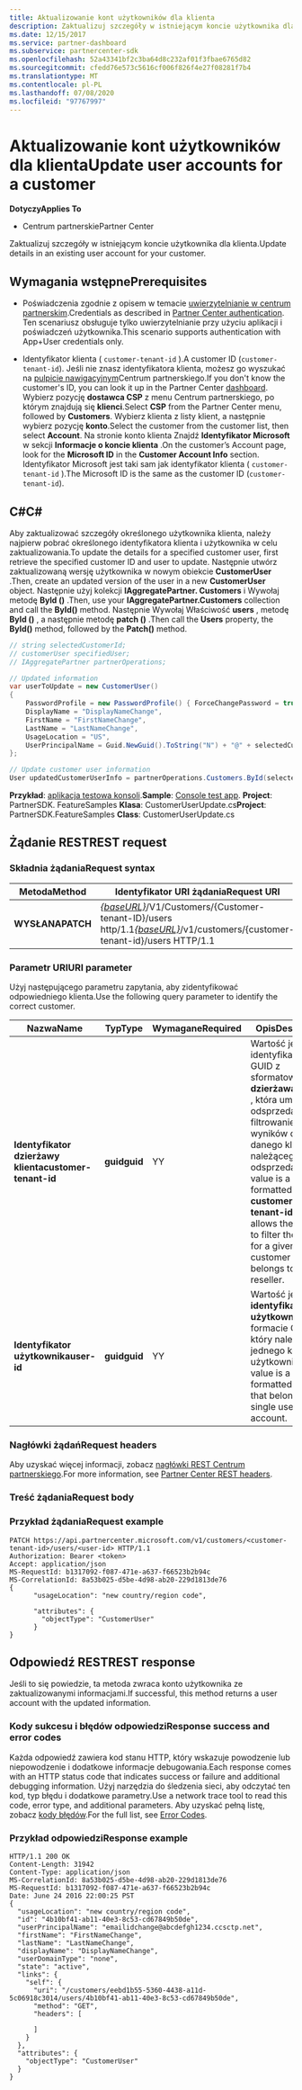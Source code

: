 ```yaml
---
title: Aktualizowanie kont użytkowników dla klienta
description: Zaktualizuj szczegóły w istniejącym koncie użytkownika dla klienta.
ms.date: 12/15/2017
ms.service: partner-dashboard
ms.subservice: partnercenter-sdk
ms.openlocfilehash: 52a43341bf2c3ba64d8c232af01f3fbae6765d82
ms.sourcegitcommit: cfedd76e573c5616cf006f826f4e27f08281f7b4
ms.translationtype: MT
ms.contentlocale: pl-PL
ms.lasthandoff: 07/08/2020
ms.locfileid: "97767997"
---
```

# <a name="update-user-accounts-for-a-customer"></a><span data-ttu-id="04f43-103">Aktualizowanie kont użytkowników dla klienta</span><span class="sxs-lookup"><span data-stu-id="04f43-103">Update user accounts for a customer</span></span>

<span data-ttu-id="04f43-104">**Dotyczy**</span><span class="sxs-lookup"><span data-stu-id="04f43-104">**Applies To**</span></span>

- <span data-ttu-id="04f43-105">Centrum partnerskie</span><span class="sxs-lookup"><span data-stu-id="04f43-105">Partner Center</span></span>

<span data-ttu-id="04f43-106">Zaktualizuj szczegóły w istniejącym koncie użytkownika dla klienta.</span><span class="sxs-lookup"><span data-stu-id="04f43-106">Update details in an existing user account for your customer.</span></span>

## <a name="prerequisites"></a><span data-ttu-id="04f43-107">Wymagania wstępne</span><span class="sxs-lookup"><span data-stu-id="04f43-107">Prerequisites</span></span>

- <span data-ttu-id="04f43-108">Poświadczenia zgodnie z opisem w temacie [uwierzytelnianie w centrum partnerskim](partner-center-authentication.md).</span><span class="sxs-lookup"><span data-stu-id="04f43-108">Credentials as described in [Partner Center authentication](partner-center-authentication.md).</span></span> <span data-ttu-id="04f43-109">Ten scenariusz obsługuje tylko uwierzytelnianie przy użyciu aplikacji i poświadczeń użytkownika.</span><span class="sxs-lookup"><span data-stu-id="04f43-109">This scenario supports authentication with App+User credentials only.</span></span>

- <span data-ttu-id="04f43-110">Identyfikator klienta ( `customer-tenant-id` ).</span><span class="sxs-lookup"><span data-stu-id="04f43-110">A customer ID (`customer-tenant-id`).</span></span> <span data-ttu-id="04f43-111">Jeśli nie znasz identyfikatora klienta, możesz go wyszukać na [pulpicie nawigacyjnym](https://partner.microsoft.com/dashboard)Centrum partnerskiego.</span><span class="sxs-lookup"><span data-stu-id="04f43-111">If you don't know the customer's ID, you can look it up in the Partner Center [dashboard](https://partner.microsoft.com/dashboard).</span></span> <span data-ttu-id="04f43-112">Wybierz pozycję **dostawca CSP** z menu Centrum partnerskiego, po którym znajdują się **klienci**.</span><span class="sxs-lookup"><span data-stu-id="04f43-112">Select **CSP** from the Partner Center menu, followed by **Customers**.</span></span> <span data-ttu-id="04f43-113">Wybierz klienta z listy klient, a następnie wybierz pozycję **konto**.</span><span class="sxs-lookup"><span data-stu-id="04f43-113">Select the customer from the customer list, then select **Account**.</span></span> <span data-ttu-id="04f43-114">Na stronie konto klienta Znajdź **Identyfikator Microsoft** w sekcji **Informacje o koncie klienta** .</span><span class="sxs-lookup"><span data-stu-id="04f43-114">On the customer’s Account page, look for the **Microsoft ID** in the **Customer Account Info** section.</span></span> <span data-ttu-id="04f43-115">Identyfikator Microsoft jest taki sam jak identyfikator klienta ( `customer-tenant-id` ).</span><span class="sxs-lookup"><span data-stu-id="04f43-115">The Microsoft ID is the same as the customer ID  (`customer-tenant-id`).</span></span>

## <a name="c"></a><span data-ttu-id="04f43-116">C\#</span><span class="sxs-lookup"><span data-stu-id="04f43-116">C\#</span></span>

<span data-ttu-id="04f43-117">Aby zaktualizować szczegóły określonego użytkownika klienta, należy najpierw pobrać określonego identyfikatora klienta i użytkownika w celu zaktualizowania.</span><span class="sxs-lookup"><span data-stu-id="04f43-117">To update the details for a specified customer user, first retrieve the specified customer ID and user to update.</span></span> <span data-ttu-id="04f43-118">Następnie utwórz zaktualizowaną wersję użytkownika w nowym obiekcie **CustomerUser** .</span><span class="sxs-lookup"><span data-stu-id="04f43-118">Then, create an updated version of the user in a new **CustomerUser** object.</span></span> <span data-ttu-id="04f43-119">Następnie użyj kolekcji **IAggregatePartner. Customers** i Wywołaj metodę **ById ()** .</span><span class="sxs-lookup"><span data-stu-id="04f43-119">Then, use your **IAggregatePartner.Customers** collection and call the **ById()** method.</span></span> <span data-ttu-id="04f43-120">Następnie Wywołaj Właściwość **users** , metodę **ById ()** , a następnie metodę **patch ()** .</span><span class="sxs-lookup"><span data-stu-id="04f43-120">Then call the **Users** property, the **ById()** method, followed by the **Patch()** method.</span></span>

``` csharp
// string selectedCustomerId;
// customerUser specifiedUser;
// IAggregatePartner partnerOperations;

// Updated information
var userToUpdate = new CustomerUser()
{
    PasswordProfile = new PasswordProfile() { ForceChangePassword = true, Password = "testPw@!122B" },
    DisplayName = "DisplayNameChange",
    FirstName = "FirstNameChange",
    LastName = "LastNameChange",
    UsageLocation = "US",
    UserPrincipalName = Guid.NewGuid().ToString("N") + "@" + selectedCustomer.CompanyProfile.Domain.ToString()
};

// Update customer user information
User updatedCustomerUserInfo = partnerOperations.Customers.ById(selectedCustomerId).Users.ById(specifiedUser.Id).Patch(userToUpdate);

```

<span data-ttu-id="04f43-121">**Przykład**: [aplikacja testowa konsoli](console-test-app.md).</span><span class="sxs-lookup"><span data-stu-id="04f43-121">**Sample**: [Console test app](console-test-app.md).</span></span> <span data-ttu-id="04f43-122">**Project**: PartnerSDK. FeatureSamples **Klasa**: CustomerUserUpdate.cs</span><span class="sxs-lookup"><span data-stu-id="04f43-122">**Project**: PartnerSDK.FeatureSamples **Class**: CustomerUserUpdate.cs</span></span>

## <a name="rest-request"></a><span data-ttu-id="04f43-123">Żądanie REST</span><span class="sxs-lookup"><span data-stu-id="04f43-123">REST request</span></span>

### <a name="request-syntax"></a><span data-ttu-id="04f43-124">Składnia żądania</span><span class="sxs-lookup"><span data-stu-id="04f43-124">Request syntax</span></span>

| <span data-ttu-id="04f43-125">Metoda</span><span class="sxs-lookup"><span data-stu-id="04f43-125">Method</span></span>    | <span data-ttu-id="04f43-126">Identyfikator URI żądania</span><span class="sxs-lookup"><span data-stu-id="04f43-126">Request URI</span></span>                                                                                  |
|-----------|----------------------------------------------------------------------------------------------|
| <span data-ttu-id="04f43-127">**WYSŁANA**</span><span class="sxs-lookup"><span data-stu-id="04f43-127">**PATCH**</span></span> | <span data-ttu-id="04f43-128">[*{baseURL}*](partner-center-rest-urls.md)/V1/Customers/{Customer-tenant-ID}/users http/1.1</span><span class="sxs-lookup"><span data-stu-id="04f43-128">[*{baseURL}*](partner-center-rest-urls.md)/v1/customers/{customer-tenant-id}/users HTTP/1.1</span></span> |

### <a name="uri-parameter"></a><span data-ttu-id="04f43-129">Parametr URI</span><span class="sxs-lookup"><span data-stu-id="04f43-129">URI parameter</span></span>

<span data-ttu-id="04f43-130">Użyj następującego parametru zapytania, aby zidentyfikować odpowiedniego klienta.</span><span class="sxs-lookup"><span data-stu-id="04f43-130">Use the following query parameter to identify the correct customer.</span></span>

| <span data-ttu-id="04f43-131">Nazwa</span><span class="sxs-lookup"><span data-stu-id="04f43-131">Name</span></span>                   | <span data-ttu-id="04f43-132">Typ</span><span class="sxs-lookup"><span data-stu-id="04f43-132">Type</span></span>     | <span data-ttu-id="04f43-133">Wymagane</span><span class="sxs-lookup"><span data-stu-id="04f43-133">Required</span></span> | <span data-ttu-id="04f43-134">Opis</span><span class="sxs-lookup"><span data-stu-id="04f43-134">Description</span></span>                                                                                                                                            |
|------------------------|----------|----------|--------------------------------------------------------------------------------------------------------------------------------------------------------|
| <span data-ttu-id="04f43-135">**Identyfikator dzierżawy klienta**</span><span class="sxs-lookup"><span data-stu-id="04f43-135">**customer-tenant-id**</span></span> | <span data-ttu-id="04f43-136">**guid**</span><span class="sxs-lookup"><span data-stu-id="04f43-136">**guid**</span></span> | <span data-ttu-id="04f43-137">Y</span><span class="sxs-lookup"><span data-stu-id="04f43-137">Y</span></span>        | <span data-ttu-id="04f43-138">Wartość jest identyfikatorem GUID z sformatowaną **dzierżawą klienta** , która umożliwia odsprzedawcy filtrowanie wyników dla danego klienta należącego do odsprzedawcy.</span><span class="sxs-lookup"><span data-stu-id="04f43-138">The value is a GUID formatted **customer-tenant-id** that allows the reseller to filter the results for a given customer that belongs to the reseller.</span></span> |
| <span data-ttu-id="04f43-139">**Identyfikator użytkownika**</span><span class="sxs-lookup"><span data-stu-id="04f43-139">**user-id**</span></span>            | <span data-ttu-id="04f43-140">**guid**</span><span class="sxs-lookup"><span data-stu-id="04f43-140">**guid**</span></span> | <span data-ttu-id="04f43-141">Y</span><span class="sxs-lookup"><span data-stu-id="04f43-141">Y</span></span>        | <span data-ttu-id="04f43-142">Wartość jest **identyfikatorem użytkownika** w formacie GUID, który należy do jednego konta użytkownika.</span><span class="sxs-lookup"><span data-stu-id="04f43-142">The value is a GUID formatted **user-id** that belongs to a single user account.</span></span>                                                                       |

### <a name="request-headers"></a><span data-ttu-id="04f43-143">Nagłówki żądań</span><span class="sxs-lookup"><span data-stu-id="04f43-143">Request headers</span></span>

<span data-ttu-id="04f43-144">Aby uzyskać więcej informacji, zobacz [nagłówki REST Centrum partnerskiego](headers.md).</span><span class="sxs-lookup"><span data-stu-id="04f43-144">For more information, see [Partner Center REST headers](headers.md).</span></span>

### <a name="request-body"></a><span data-ttu-id="04f43-145">Treść żądania</span><span class="sxs-lookup"><span data-stu-id="04f43-145">Request body</span></span>

### <a name="request-example"></a><span data-ttu-id="04f43-146">Przykład żądania</span><span class="sxs-lookup"><span data-stu-id="04f43-146">Request example</span></span>

```http
PATCH https://api.partnercenter.microsoft.com/v1/customers/<customer-tenant-id>/users/<user-id> HTTP/1.1
Authorization: Bearer <token>
Accept: application/json
MS-RequestId: b1317092-f087-471e-a637-f66523b2b94c
MS-CorrelationId: 8a53b025-d5be-4d98-ab20-229d1813de76
{
      "usageLocation": "new country/region code",

      "attributes": {
        "objectType": "CustomerUser"
      }
}
```

## <a name="rest-response"></a><span data-ttu-id="04f43-147">Odpowiedź REST</span><span class="sxs-lookup"><span data-stu-id="04f43-147">REST response</span></span>

<span data-ttu-id="04f43-148">Jeśli to się powiedzie, ta metoda zwraca konto użytkownika ze zaktualizowanymi informacjami.</span><span class="sxs-lookup"><span data-stu-id="04f43-148">If successful, this method returns a user account with the updated information.</span></span>

### <a name="response-success-and-error-codes"></a><span data-ttu-id="04f43-149">Kody sukcesu i błędów odpowiedzi</span><span class="sxs-lookup"><span data-stu-id="04f43-149">Response success and error codes</span></span>

<span data-ttu-id="04f43-150">Każda odpowiedź zawiera kod stanu HTTP, który wskazuje powodzenie lub niepowodzenie i dodatkowe informacje debugowania.</span><span class="sxs-lookup"><span data-stu-id="04f43-150">Each response comes with an HTTP status code that indicates success or failure and additional debugging information.</span></span> <span data-ttu-id="04f43-151">Użyj narzędzia do śledzenia sieci, aby odczytać ten kod, typ błędu i dodatkowe parametry.</span><span class="sxs-lookup"><span data-stu-id="04f43-151">Use a network trace tool to read this code, error type, and additional parameters.</span></span> <span data-ttu-id="04f43-152">Aby uzyskać pełną listę, zobacz [kody błędów](error-codes.md).</span><span class="sxs-lookup"><span data-stu-id="04f43-152">For the full list, see [Error Codes](error-codes.md).</span></span>

### <a name="response-example"></a><span data-ttu-id="04f43-153">Przykład odpowiedzi</span><span class="sxs-lookup"><span data-stu-id="04f43-153">Response example</span></span>

```http
HTTP/1.1 200 OK
Content-Length: 31942
Content-Type: application/json
MS-CorrelationId: 8a53b025-d5be-4d98-ab20-229d1813de76
MS-RequestId: b1317092-f087-471e-a637-f66523b2b94c
Date: June 24 2016 22:00:25 PST
{
  "usageLocation": "new country/region code",
  "id": "4b10bf41-ab11-40e3-8c53-cd67849b50de",
  "userPrincipalName": "emailidchange@abcdefgh1234.ccsctp.net",
  "firstName": "FirstNameChange",
  "lastName": "LastNameChange",
  "displayName": "DisplayNameChange",
  "userDomainType": "none",
  "state": "active",
  "links": {
    "self": {
      "uri": "/customers/eebd1b55-5360-4438-a11d-5c06918c3014/users/4b10bf41-ab11-40e3-8c53-cd67849b50de",
      "method": "GET",
      "headers": [

      ]
    }
  },
  "attributes": {
    "objectType": "CustomerUser"
  }
}
```
